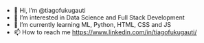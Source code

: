 - 👋 Hi, I’m @tiagofukugauti
- 👀 I’m interested in Data Science and Full Stack Development 
- 🌱 I’m currently learning ML, Python, HTML, CSS and JS
- 📫 How to reach me https://www.linkedin.com/in/tiagofukugauti/

<!---
tiagofukugauti/tiagofukugauti is a ✨ special ✨ repository because its `README.md` (this file) appears on your GitHub profile.
You can click the Preview link to take a look at your changes.
--->
